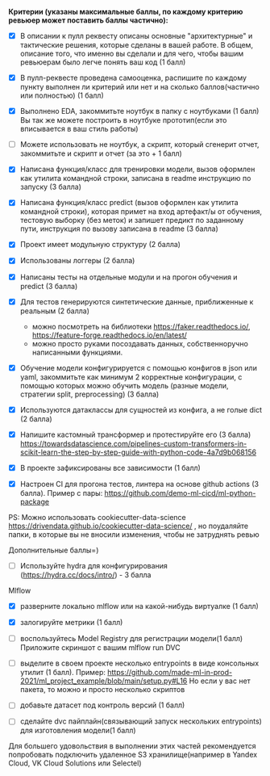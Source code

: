 
**Критерии (указаны максимальные баллы, по каждому критерию ревьюер может поставить баллы частично):**

- [X] В описании к пулл реквесту описаны основные "архитектурные" и тактические решения, которые сделаны в вашей работе. В общем, описание того, что именно вы сделали и для чего, чтобы вашим ревьюерам было легче понять ваш код (1 балл)
- [X] В пулл-реквесте проведена самооценка, распишите по каждому пункту выполнен ли критерий или нет и на сколько баллов(частично или полностью) (1 балл)

- [X] Выполнено EDA, закоммитьте ноутбук в папку с ноутбуками (1 балл)
   Вы так же можете построить в ноутбуке прототип(если это вписывается в ваш стиль работы)

- [ ] Можете использовать не ноутбук, а скрипт, который сгенерит отчет, закоммитьте и скрипт и отчет (за это + 1 балл)

- [X] Написана функция/класс для тренировки модели, вызов оформлен как утилита командной строки, записана в readme инструкцию по запуску (3 балла)
- [X] Написана функция/класс predict (вызов оформлен как утилита командной строки), которая примет на вход артефакт/ы от обучения, тестовую выборку (без меток) и запишет предикт по заданному пути, инструкция по вызову записана в readme (3 балла)

- [X] Проект имеет модульную структуру (2 балла)
- [X] Использованы логгеры (2 балла)

- [X] Написаны тесты на отдельные модули и на прогон обучения и predict (3 балла)

- [X] Для тестов генерируются синтетические данные, приближенные к реальным (2 балла)
   - можно посмотреть на библиотеки https://faker.readthedocs.io/, https://feature-forge.readthedocs.io/en/latest/
   - можно просто руками посоздавать данных, собственноручно написанными функциями.

- [X] Обучение модели конфигурируется с помощью конфигов в json или yaml, закоммитьте как минимум 2 корректные конфигурации, с помощью которых можно обучить модель (разные модели, стратегии split, preprocessing) (3 балла)
- [X] Используются датаклассы для сущностей из конфига, а не голые dict (2 балла)

- [X] Напишите кастомный трансформер и протестируйте его (3 балла)
   https://towardsdatascience.com/pipelines-custom-transformers-in-scikit-learn-the-step-by-step-guide-with-python-code-4a7d9b068156

- [X] В проекте зафиксированы все зависимости (1 балл)
- [X] Настроен CI для прогона тестов, линтера на основе github actions (3 балла).
Пример с пары: https://github.com/demo-ml-cicd/ml-python-package

PS: Можно использовать cookiecutter-data-science  https://drivendata.github.io/cookiecutter-data-science/ , но поудаляйте папки, в которые вы не вносили изменения, чтобы не затруднять ревью

Дополнительные баллы=)
- [ ] Используйте hydra для конфигурирования (https://hydra.cc/docs/intro/) - 3 балла

Mlflow
- [X] разверните локально mlflow или на какой-нибудь виртуалке (1 балл)
- [X] залогируйте метрики (1 балл)
- [ ] воспользуйтесь Model Registry для регистрации модели(1 балл)
  Приложите скриншот с вашим mlflow run
  DVC
- [ ] выделите в своем проекте несколько entrypoints в виде консольных утилит (1 балл).
  Пример: https://github.com/made-ml-in-prod-2021/ml_project_example/blob/main/setup.py#L16
  Но если у вас нет пакета, то можно и просто несколько скриптов

- [ ] добавьте датасет под контроль версий (1 балл)
  
- [ ] сделайте dvc пайплайн(связывающий запуск нескольких entrypoints) для изготовления модели(1 балл)

Для большего удовольствия в выполнении этих частей рекомендуется попробовать подключить удаленное S3 хранилище(например в Yandex Cloud, VK Cloud Solutions или Selectel)

